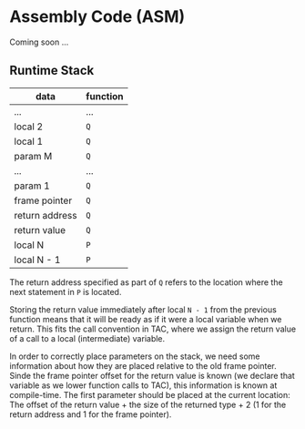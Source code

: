 #  Assembly Code (ASM)

Coming soon ...

## Runtime Stack

 data           | function      |
----------------|---------------|
 ...            | ...           |
 local 2        | `Q`           |
 local 1        | `Q`           |
 param M        | `Q`           |
 ...            |  ...          |
 param 1        | `Q`           |
 frame pointer  | `Q`           |
 return address | `Q`           |
 return value   | `Q`           |
 local N        | `P`           |
 local N - 1    | `P`           |

The return address specified as part of `Q` refers to the location where the next statement in `P` is located.

Storing the return value immediately after local `N - 1` from the previous function means that it will be ready as if it were a local variable when we return. This fits the call convention in TAC, where we assign the return value of a call to a local (intermediate) variable.

In order to correctly place parameters on the stack, we need some information about how they are placed relative to the old frame pointer. Sinde the frame pointer offset for the return value is known (we declare that variable as we lower function calls to TAC), this information is known at compile-time. The first parameter should be placed at the current location: The offset of the return value + the size of the returned type + 2 (1 for the return address and 1 for the frame pointer).
